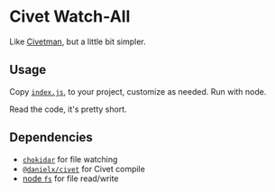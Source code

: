 # Civet Watch-All

Like [Civetman](https://github.com/arstnei0/civetman/tree/main), but a little bit simpler.

## Usage

Copy [`index.js`](./index.js), to your project, customize as needed. Run with node.

Read the code, it's pretty short.

## Dependencies

- [`chokidar`](https://github.com/paulmillr/chokidar) for file watching
- [`@danielx/civet`](https://github.com/DanielXMoore/Civet#civet) for Civet compile
- [node `fs`](https://nodejs.org/api/fs.html#promise-example) for file
  read/write